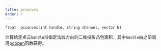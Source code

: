 ```yaml
---
title: pcconvex
order: 7
---
```

`float  pcconvex(int handle, string channel, vector N)`

计算给定点云`handle`沿指定法线方向的二维投影凸包面积，其中`handle`由之前调用[pcopen](pcopen.html "返回点云文件的句柄。")函数获得。
